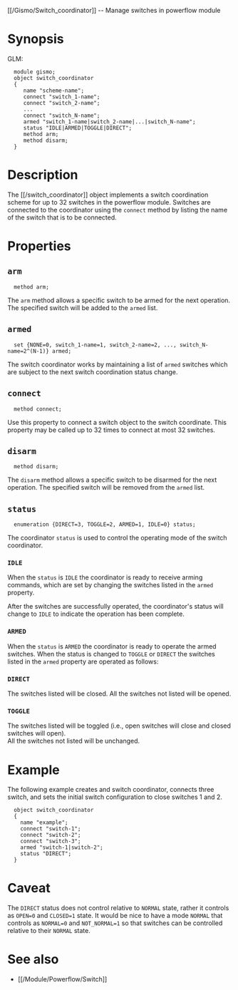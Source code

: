 [[/Gismo/Switch_coordinator]] -- Manage switches in powerflow module

# Synopsis

GLM:

~~~
  module gismo;
  object switch_coordinator
  {
     name "scheme-name";
     connect "switch_1-name";
     connect "switch_2-name";
     ...
     connect "switch_N-name";
     armed "switch_1-name|switch_2-name|...|switch_N-name";
     status "IDLE|ARMED|TOGGLE|DIRECT";
     method arm;
     method disarm;
  }
~~~

# Description

The [[/switch_coordinator]] object implements a switch coordination scheme for up to 32 switches in the powerflow module.  Switches are connected to the coordinator using the `connect` method by listing the name of the switch that is to be connected.

# Properties

## `arm`

~~~
  method arm;
~~~

The `arm` method allows a specific switch to be armed for the next operation. The specified switch will be added to the `armed` list.

## `armed `

~~~
  set {NONE=0, switch_1-name=1, switch_2-name=2, ..., switch_N-name=2^(N-1)} armed;
~~~

The switch coordinator works by maintaining a list of `armed` switches which are subject to the next switch coordination status change. 

## `connect`

~~~
  method connect;
~~~

Use this property to connect a switch object to the switch coordinate.  This property may be called up to 32 times to connect at most 32 switches.

## `disarm`

~~~
  method disarm;
~~~

The `disarm` method allows a specific switch to be disarmed for the next operation.  The specified switch will be removed from the `armed` list.

## `status`

~~~
  enumeration {DIRECT=3, TOGGLE=2, ARMED=1, IDLE=0} status;
~~~

The coordinator `status` is used to control the operating mode of the switch coordinator.

### `IDLE`

When the `status` is `IDLE` the coordinator is ready to receive arming commands, which are set by changing the switches listed in the `armed` property.  

After the switches are successfully operated, the coordinator's status will change to `IDLE` to indicate the operation has been complete.

### `ARMED`

When the `status` is `ARMED` the coordinator is ready to operate the armed switches. When the status is changed to `TOGGLE` or `DIRECT` the switches listed in the `armed` property are operated as follows:

### `DIRECT`

The switches listed will be closed. All the switches not listed will be opened.

### `TOGGLE`

The switches listed will be toggled (i.e., open switches will close and closed switches will open).  
All the switches not listed will be unchanged.

# Example

The following example creates and switch coordinator, connects three switch, and sets the initial switch configuration to close switches 1 and 2.

~~~
  object switch_coordinator
  {
    name "example";
    connect "switch-1";
    connect "switch-2";
    connect "switch-3";
    armed "switch-1|switch-2";
    status "DIRECT";
  }
~~~

# Caveat

The `DIRECT` status does not control relative to `NORMAL` state, rather it controls as `OPEN=0` and `CLOSED=1` state. It would be nice to have a mode `NORMAL` that controls as `NORMAL=0` and `NOT_NORMAL=1` so that switches can be controlled relative to their `NORMAL` state.

# See also

* [[/Module/Powerflow/Switch]]
